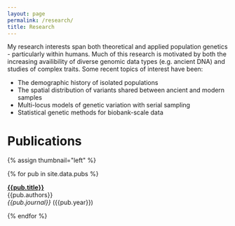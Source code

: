 ```yaml
---
layout: page
permalink: /research/
title: Research
---
```


My research interests span both theoretical and applied population genetics - particularly within humans. Much of this research is motivated by both the increasing availibility of diverse genomic data types (e.g. ancient DNA) and studies of complex traits. Some recent topics of interest have been:
	
* The demographic history of isolated populations
* The spatial distribution of variants shared between ancient and modern samples
* Multi-locus models of genetic variation with serial sampling
* Statistical genetic methods for biobank-scale data

# Publications 

{% assign thumbnail="left" %}

{% for pub in site.data.pubs %}

[**{{pub.title}}**]({{pub.url}})<br/>
{{pub.authors}} <br/>
<i>{{pub.journal}}</i> ({{pub.year}})

{% endfor %}
